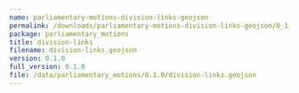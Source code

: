 ```yaml
---
name: parliamentary-motions-division-links-geojson
permalink: /downloads/parliamentary-motions-division-links-geojson/0_1_0
package: parliamentary_motions
title: division-links
filename: division-links.geojson
version: 0.1.0
full_version: 0.1.0
file: /data/parliamentary_motions/0.1.0/division-links.geojson
---
```

